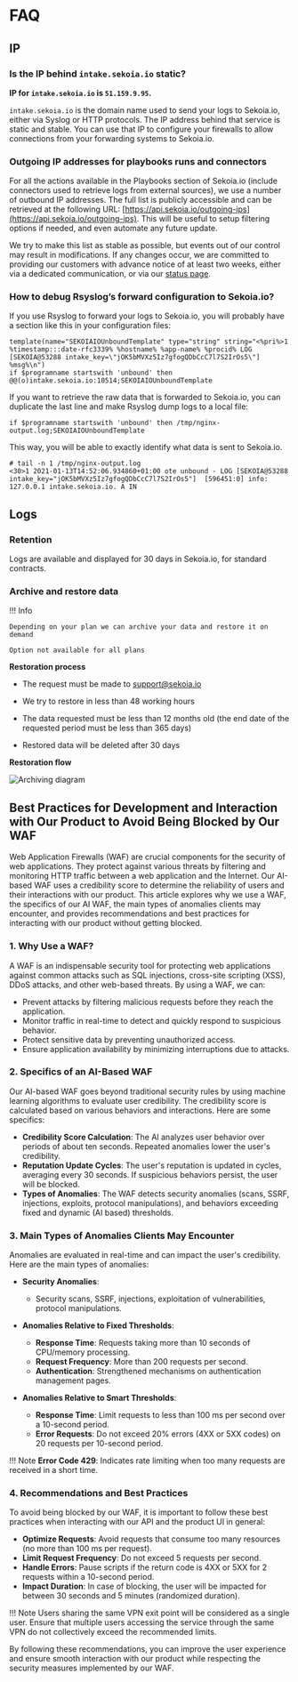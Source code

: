 # FAQ

## IP

### Is the IP behind `intake.sekoia.io` static?

**IP for `intake.sekoia.io` is `51.159.9.95`.**

`intake.sekoia.io` is the domain name used to send your logs to Sekoia.io, either via Syslog or HTTP protocols. The IP address behind that service is static and stable. You can use that IP to configure your firewalls to allow connections from your forwarding systems to Sekoia.io.

### Outgoing IP addresses for playbooks runs and connectors


For all the actions available in the Playbooks section of Sekoia.io (include connectors used to retrieve logs from external sources), we use a number of outbound IP addresses. The full list is publicly accessible and can be retrieved at the following URL: [https://api.sekoia.io/outgoing-ips](https://api.sekoia.io/outgoing-ips). This will be useful to setup filtering options if needed, and even automate any future update.

We try to make this list as stable as possible, but events out of our control may result in modifications. If any changes occur, we are committed to providing our customers with advance notice of at least two weeks, either via a dedicated communication, or via our [status page](https://status.sekoia.io/).


### How to debug Rsyslog’s forward configuration to Sekoia.io?

If you use Rsyslog to forward your logs to Sekoia.io, you will probably have a section like this in your configuration files:

```
template(name="SEKOIAIOUnboundTemplate" type="string" string="<%pri%>1 %timestamp:::date-rfc3339% %hostname% %app-name% %procid% LOG [SEKOIA@53288 intake_key=\"jOK5bMVXz5Iz7gfogQDbCcC7l7S2IrOs5\"] %msg%\n")
if $programname startswith 'unbound' then @@(o)intake.sekoia.io:10514;SEKOIAIOUnboundTemplate

```

If you want to retrieve the raw data that is forwarded to Sekoia.io, you can duplicate the last line and make Rsyslog dump logs to a local file:

```
if $programname startswith 'unbound' then /tmp/nginx-output.log;SEKOIAIOUnboundTemplate
```

This way, you will be able to exactly identify what data is sent to Sekoia.io.


```
# tail -n 1 /tmp/nginx-output.log
<30>1 2021-01-13T14:52:06.934860+01:00 ote unbound - LOG [SEKOIA@53288 intake_key="jOK5bMVXz5Iz7gfogQDbCcC7l7S2IrOs5"]  [596451:0] info: 127.0.0.1 intake.sekoia.io. A IN
```


## Logs

### Retention

Logs are available and displayed for 30 days in Sekoia.io, for standard contracts.

### Archive and restore data

!!! Info

    Depending on your plan we can archive your data and restore it on demand

    Option not available for all plans


**Restoration process**

- The request must be made to [support@sekoia.io](mailto:support@sekoia.io)

- We try to restore in less than 48 working hours

- The data requested must be less than 12 months old (the end date of the requested period must be less than 365 days)

- Restored data will be deleted after 30 days

**Restoration flow**

<img style="max-width:100%" alt="Archiving diagram" src="/xdr/FAQ/archiving_process.png">


## Best Practices for Development and Interaction with Our Product to Avoid Being Blocked by Our WAF

Web Application Firewalls (WAF) are crucial components for the security of web applications. They protect against various threats by filtering and monitoring HTTP traffic between a web application and the Internet. Our AI-based WAF uses a credibility score to determine the reliability of users and their interactions with our product. This article explores why we use a WAF, the specifics of our AI WAF, the main types of anomalies clients may encounter, and provides recommendations and best practices for interacting with our product without getting blocked.

### 1. Why Use a WAF?

A WAF is an indispensable security tool for protecting web applications against common attacks such as SQL injections, cross-site scripting (XSS), DDoS attacks, and other web-based threats. By using a WAF, we can:

- Prevent attacks by filtering malicious requests before they reach the application.
- Monitor traffic in real-time to detect and quickly respond to suspicious behavior.
- Protect sensitive data by preventing unauthorized access.
- Ensure application availability by minimizing interruptions due to attacks.

### 2. Specifics of an AI-Based WAF

Our AI-based WAF goes beyond traditional security rules by using machine learning algorithms to evaluate user credibility. The credibility score is calculated based on various behaviors and interactions. Here are some specifics:

- **Credibility Score Calculation**: The AI analyzes user behavior over periods of about ten seconds. Repeated anomalies lower the user's credibility.
- **Reputation Update Cycles**: The user's reputation is updated in cycles, averaging every 30 seconds. If suspicious behaviors persist, the user will be blocked.
- **Types of Anomalies**: The WAF detects security anomalies (scans, SSRF, injections, exploits, protocol manipulations), and behaviors exceeding fixed and dynamic (AI based) thresholds.

### 3. Main Types of Anomalies Clients May Encounter

Anomalies are evaluated in real-time and can impact the user's credibility. Here are the main types of anomalies:

- **Security Anomalies**:

    - Security scans, SSRF, injections, exploitation of vulnerabilities, protocol manipulations.

- **Anomalies Relative to Fixed Thresholds**:

    - **Response Time**: Requests taking more than 10 seconds of CPU/memory processing.
    - **Request Frequency**: More than 200 requests per second.
    - **Authentication**: Strengthened mechanisms on authentication management pages.

- **Anomalies Relative to Smart Thresholds**:

    - **Response Time**: Limit requests to less than 100 ms per second over a 10-second period.
    - **Error Requests**: Do not exceed 20% errors (4XX or 5XX codes) on 20 requests per 10-second period.

!!! Note
    **Error Code 429**: Indicates rate limiting when too many requests are received in a short time.

### 4. Recommendations and Best Practices

To avoid being blocked by our WAF, it is important to follow these best practices when interacting with our API and the product UI in general:

- **Optimize Requests**: Avoid requests that consume too many resources (no more than 100 ms per request).
- **Limit Request Frequency**: Do not exceed 5 requests per second.
- **Handle Errors**: Pause scripts if the return code is 4XX or 5XX for 2 requests within a 10-second period.
- **Impact Duration**: In case of blocking, the user will be impacted for between 30 seconds and 5 minutes (randomized duration).

!!! Note
    Users sharing the same VPN exit point will be considered as a single user. Ensure that multiple users accessing the service through the same VPN do not collectively exceed the recommended limits.

By following these recommendations, you can improve the user experience and ensure smooth interaction with our product while respecting the security measures implemented by our WAF.